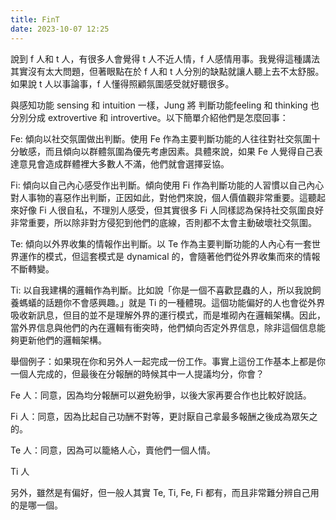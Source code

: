 ```yaml
---
title: FinT
date: 2023-10-07 12:25
---
```

說到 f 人和 t 人，有很多人會覺得 t 人不近人情，f 人感情用事。我覺得這種講法其實沒有太大問題，但著眼點在於 f 人和 t 人分別的缺點就讓人聽上去不太舒服。如果說 t 人以事論事，f 人懂得照顧氛圍感受就好聽很多。

與感知功能 sensing 和 intuition 一樣，Jung 將 判斷功能feeling 和 thinking 也分別分成 extrovertive 和 introvertive。以下簡單介紹他們是怎麼回事：

Fe: 傾向以社交氛圍做出判斷。使用 Fe 作為主要判斷功能的人往往對社交氛圍十分敏感，而且傾向以群體氛圍為優先考慮因素。具體來說，如果 Fe 人覺得自己表達意見會造成群體裡大多數人不滿，他們就會選擇妥協。

Fi: 傾向以自己內心感受作出判斷。傾向使用 Fi 作為判斷功能的人習慣以自己內心對人事物的喜惡作出判斷，正因如此，對他們來說，個人價值觀非常重要。這聽起來好像 Fi 人很自私，不理別人感受，但其實很多 Fi 人同樣認為保持社交氛圍良好非常重要，所以除非對方侵犯到他們的底線，否則都不太會主動破壞社交氛圍。

Te: 傾向以外界收集的情報作出判斷。以 Te 作為主要判斷功能的人內心有一套世界運作的模式，但這套模式是 dynamical 的，會隨著他們從外界收集而來的情報不斷轉變。

Ti: 以自我建構的邏輯作為判斷。比如說「你是一個不喜歡昆蟲的人，所以我說飼養螞蟻的話題你不會感興趣。」就是 Ti 的一種體現。這個功能偏好的人也會從外界吸收新訊息，但目的並不是理解外界的運行模式，而是堆砌內在邏輯架構。因此，當外界信息與他們的內在邏輯有衝突時，他們傾向否定外界信息，除非這個信息能夠更新他們的邏輯架構。

舉個例子：如果現在你和另外人一起完成一份工作。事實上這份工作基本上都是你一個人完成的，但最後在分報酬的時候其中一人提議均分，你會？

Fe 人：同意，因為均分報酬可以避免紛爭，以後大家再要合作也比較好說話。

Fi 人：同意，因為比起自己功酬不對等，更討厭自己拿最多報酬之後成為眾矢之的。

Te 人：同意，因為可以籠絡人心，賣他們一個人情。

Ti 人



另外，雖然是有偏好，但一般人其實 Te, Ti, Fe, Fi 都有，而且非常難分辨自己用的是哪一個。

